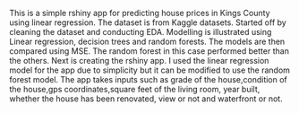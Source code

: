 This is a simple rshiny app for predicting house prices in Kings County using linear regression. The dataset is from Kaggle datasets. 
Started off by cleaning the dataset and conducting EDA.
Modelling is illustrated using Linear regression, decision trees and random forests. The models are then compared using MSE. The random forest in this case performed better than the others.
Next is creating the rshiny app. I used the linear regression model for the app due to simplicity but it can be modified to use the random forest model. The app takes inputs such as grade of the house,condition of the house,gps coordinates,square feet of the living room, year built, whether the house has been renovated, view or not and waterfront or not.
